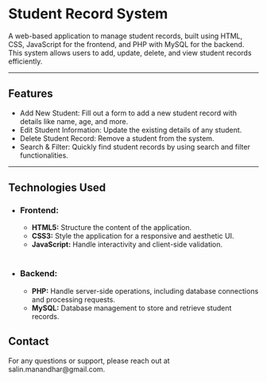 <h1>Student Record System</h1>
<p>
  A web-based application to manage student records, built using HTML, CSS, JavaScript for the frontend, and PHP with MySQL for the backend. 
  This system allows users to add, update, delete, and view student records efficiently.
</p>

<hr>

<h2>Features</h2>
<ul>
  <li>Add New Student: Fill out a form to add a new student record with details like name, age, and more.</li>
  <li>Edit Student Information: Update the existing details of any student.</li>
  <li>Delete Student Record: Remove a student from the system.</li>
  <li>Search & Filter: Quickly find student records by using search and filter functionalities.</li>
  </ul>
  
<hr>

<h2>Technologies Used</h2>

<ul>
  <li><h3>Frontend:</h3></li>
  <ul>
    <li><b>HTML5:</b> Structure the content of the application.</li>
    <li><b>CSS3:</b> Style the application for a responsive and aesthetic UI.</li>
    <li><b>JavaScript:</b> Handle interactivity and client-side validation.</li>
  </ul> <br>
  <li><h3>Backend:</h3></li>
  <ul>
    <li><b>PHP:</b> Handle server-side operations, including database connections and processing requests.</li>
    <li><b>MySQL:</b> Database management to store and retrieve student records.</li>
  </ul>
</ul>

<h2>Contact</h2>
<p>For any questions or support, please reach out at salin.manandhar@gmail.com.</p>

